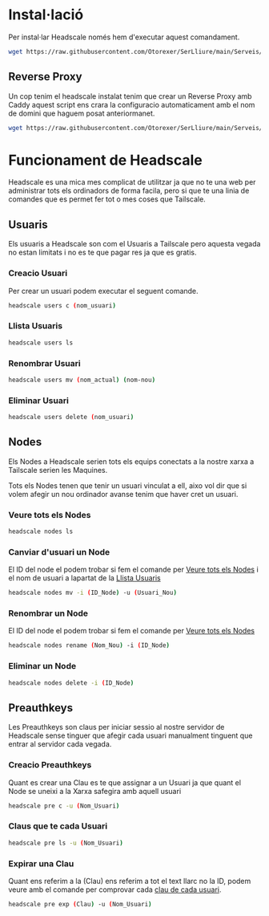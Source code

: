 # Instal·lació
Per instal·lar Headscale només hem d'executar aquest comandament.
```bash
wget https://raw.githubusercontent.com/Otorexer/SerLliure/main/Serveis/Headscale/I-Headscale.sh && bash I-Headscale.sh && rm I-Headscale.sh
```
## Reverse Proxy
Un cop tenim el headscale instalat tenim que crear un Reverse Proxy amb Caddy aquest script ens crara la configuracio automaticament amb el nom de domini que haguem posat anteriormanet.

```bash
wget https://raw.githubusercontent.com/Otorexer/SerLliure/main/Serveis/Headscale/Headscale-Caddy.sh && bash Headscale-Caddy.sh && rm Headscale-Caddy.sh
```

# Funcionament de Headscale
Headscale es una mica mes complicat de utilitzar ja que no te una web per administrar tots els ordinadors de forma facila, pero si que te una linia de comandes que es permet fer tot o mes coses que Tailscale.

## Usuaris
Els usuaris a Headscale son com el Usuaris a Tailscale pero aquesta vegada no estan limitats i no es te que pagar res ja que es gratis.

### Creacio Usuari
Per crear un usuari podem executar el seguent comande.
```bash
headscale users c (nom_usuari)
```
### Llista Usuaris
```bash
headscale users ls
```
### Renombrar Usuari
```bash
headscale users mv (nom_actual) (nom-nou)
```
### Eliminar Usuari
```bash
headscale users delete (nom_usuari)
```

## Nodes
Els Nodes a Headscale serien tots els equips conectats a la nostre xarxa a Tailscale serien les Maquines.

Tots els Nodes tenen que tenir un usuari vinculat a ell, aixo vol dir que si volem afegir un nou ordinador avanse tenim que haver cret un usuari.
### Veure tots els Nodes
```bash
headscale nodes ls
```
### Canviar d'usuari un Node
El ID del node el podem trobar si fem el comande per [Veure tots els Nodes](https://github.com/Otorexer/SerLliure/tree/main/Serveis/Headscale#veure-tots-els-nodes) i el nom de usuari a lapartat de la [Llista Usuaris](https://github.com/Otorexer/SerLliure/tree/main/Serveis/Headscale#llista-usuaris)
```bash
headscale nodes mv -i (ID_Node) -u (Usuari_Nou)
```
### Renombrar un Node
El ID del node el podem trobar si fem el comande per [Veure tots els Nodes](https://github.com/Otorexer/SerLliure/tree/main/Serveis/Headscale#veure-tots-els-nodes)
```bash
headscale nodes rename (Nom_Nou) -i (ID_Node)
```
### Eliminar un Node
```bash
headscale nodes delete -i (ID_Node)
```
## Preauthkeys
Les Preauthkeys son claus per iniciar sessio al nostre servidor de Headscale sense tinguer que afegir cada usuari manualment tinguent que entrar al servidor cada vegada.
### Creacio Preauthkeys
Quant es crear una Clau es te que assignar a un Usuari ja que quant el Node se uneixi a la Xarxa safegira amb aquell usuari
```bash
headscale pre c -u (Nom_Usuari)
```
### Claus que te cada Usuari
```bash
headscale pre ls -u (Nom_Usuari)
```
### Expirar una Clau
Quant ens referim a la (Clau) ens referim a tot el text llarc no la ID, podem veure amb el comande per comprovar cada [clau de cada usuari](https://github.com/Otorexer/SerLliure/blob/main/Serveis/Headscale/README.md#claus-que-te-cada-usuari).
```bash
headscale pre exp (Clau) -u (Nom_Usuari)
```
